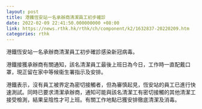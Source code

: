 ```yaml
---
layout: post
title: 港鐵恆安站一名承辦商清潔員工初步確診
date: 2022-02-09 22:41:50.000000000 +08:00
link: https://news.rthk.hk/rthk/ch/component/k2/1632837-20220209.htm
categories: rthk
---
```


港鐵恆安站一名承辦商清潔員工初步確診感染新冠病毒。

港鐵接獲承辦商有關通知，該名清潔員工最後上班日為今日，工作時一直配戴口罩，現正留在家中等候衞生署指示及安排。

港鐵表示，沒有員工被界定為密切接觸者，但為審慎起見，恆安站的員工已進行快速測試。同時已要求清潔承辦商，通知可能與該名清潔工有密切接觸的其他清潔工接受檢測，結果呈陰性才可上班。有關工作地點已獲安排徹底清潔及消毒。
